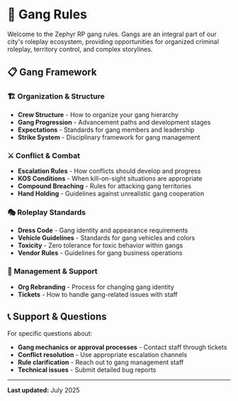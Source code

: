 # 🏴 Gang Rules

Welcome to the Zephyr RP gang rules. Gangs are an integral part of our city's roleplay ecosystem, providing opportunities for organized criminal roleplay, territory control, and complex storylines.

## 📋 Gang Framework

### 🏗️ Organization & Structure

- **Crew Structure** - How to organize your gang hierarchy
- **Gang Progression** - Advancement paths and development stages
- **Expectations** - Standards for gang members and leadership
- **Strike System** - Disciplinary framework for gang management

### ⚔️ Conflict & Combat

- **Escalation Rules** - How conflicts should develop and progress
- **KOS Conditions** - When kill-on-sight situations are appropriate
- **Compound Breaching** - Rules for attacking gang territories
- **Hand Holding** - Guidelines against unrealistic gang cooperation

### 🎭 Roleplay Standards

- **Dress Code** - Gang identity and appearance requirements
- **Vehicle Guidelines** - Standards for gang vehicles and colors
- **Toxicity** - Zero tolerance for toxic behavior within gangs
- **Vendor Rules** - Guidelines for gang business operations

### 🔄 Management & Support

- **Org Rebranding** - Process for changing gang identity
- **Tickets** - How to handle gang-related issues with staff

## 📞 Support & Questions

For specific questions about:

- **Gang mechanics or approval processes** - Contact staff through tickets
- **Conflict resolution** - Use appropriate escalation channels
- **Rule clarification** - Reach out to gang management staff
- **Technical issues** - Submit detailed bug reports

---

**Last updated:** July 2025
